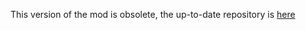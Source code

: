 This version of the mod is obsolete, the up-to-date repository is [here](https://github.com/marinersfan824/racemod)

